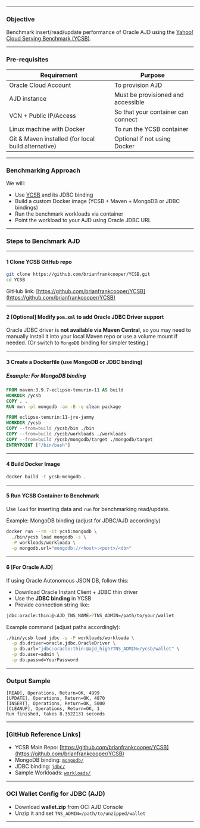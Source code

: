 
---

###  **Objective**

Benchmark insert/read/update performance of Oracle AJD using the [Yahoo! Cloud Serving Benchmark (YCSB)](https://github.com/brianfrankcooper/YCSB).

---

###  **Pre-requisites**

| Requirement                                           | Purpose                            |
| ----------------------------------------------------- | ---------------------------------- |
|  Oracle Cloud Account                                | To provision AJD                   |
|  AJD instance                                        | Must be provisioned and accessible |
|  VCN + Public IP/Access                              | So that your container can connect |
|  Linux machine with Docker                           | To run the YCSB container          |
|  Git & Maven installed (for local build alternative) | Optional if not using Docker       |

---

###  **Benchmarking Approach**

We will:

* Use [YCSB](https://github.com/brianfrankcooper/YCSB) and its JDBC binding
* Build a custom Docker image (YCSB + Maven + MongoDB or JDBC bindings)
* Run the benchmark workloads via container
* Point the workload to your AJD using Oracle JDBC URL

---

###  **Steps to Benchmark AJD**

---

#### 1️ Clone YCSB GitHub repo

```bash
git clone https://github.com/brianfrankcooper/YCSB.git
cd YCSB
```

GitHub link: [https://github.com/brianfrankcooper/YCSB](https://github.com/brianfrankcooper/YCSB)

---

#### 2️ \[Optional] Modify `pom.xml` to add Oracle JDBC Driver support

Oracle JDBC driver is **not available via Maven Central**, so you may need to manually install it into your local Maven repo or use a volume mount if needed.
(Or switch to `MongoDB` binding for simpler testing.)

---

#### 3️ Create a Dockerfile (use MongoDB or JDBC binding)

##### Example: For MongoDB binding

```Dockerfile
FROM maven:3.9.7-eclipse-temurin-11 AS build
WORKDIR /ycsb
COPY . .
RUN mvn -pl mongodb -am -B -q clean package

FROM eclipse-temurin:11-jre-jammy
WORKDIR /ycsb
COPY --from=build /ycsb/bin ./bin
COPY --from=build /ycsb/workloads ./workloads
COPY --from=build /ycsb/mongodb/target ./mongodb/target
ENTRYPOINT ["/bin/bash"]
```

---

#### 4️ Build Docker Image

```bash
docker build -t ycsb:mongodb .
```

---

#### 5️ Run YCSB Container to Benchmark

Use `load` for inserting data and `run` for benchmarking read/update.

Example: MongoDB binding (adjust for JDBC/AJD accordingly)

```bash
docker run --rm -it ycsb:mongodb \
  ./bin/ycsb load mongodb -s \
  -P workloads/workloada \
  -p mongodb.url="mongodb://<host>:<port>/<db>"
```

---

#### 6️ \[For Oracle AJD]

If using Oracle Autonomous JSON DB, follow this:

* Download Oracle Instant Client + JDBC thin driver
* Use the **JDBC binding** in YCSB
* Provide connection string like:

```bash
jdbc:oracle:thin:@<AJD_TNS_NAME>?TNS_ADMIN=/path/to/your/wallet
```

Example command (adjust paths accordingly):

```bash
./bin/ycsb load jdbc -s -P workloads/workloada \
  -p db.driver=oracle.jdbc.OracleDriver \
  -p db.url="jdbc:oracle:thin:@ajd_high?TNS_ADMIN=/ycsb/wallet" \
  -p db.user=admin \
  -p db.passwd=YourPassword
```

---

###  **Output Sample**

```
[READ], Operations, Return=OK, 4999
[UPDATE], Operations, Return=OK, 4870
[INSERT], Operations, Return=OK, 5000
[CLEANUP], Operations, Return=OK, 1
Run finished, takes 8.3522131 seconds
```

---

###  \[GitHub Reference Links]

*  YCSB Main Repo: [https://github.com/brianfrankcooper/YCSB](https://github.com/brianfrankcooper/YCSB)
*  MongoDB binding: [`mongodb/`](https://github.com/brianfrankcooper/YCSB/tree/master/mongodb)
*  JDBC binding: [`jdbc/`](https://github.com/brianfrankcooper/YCSB/tree/master/jdbc)
*  Sample Workloads: [`workloads/`](https://github.com/brianfrankcooper/YCSB/tree/master/workloads)

---

###  OCI Wallet Config for JDBC (AJD)

* Download **wallet.zip** from OCI AJD Console
* Unzip it and set `TNS_ADMIN=/path/to/unzipped/wallet`

---


